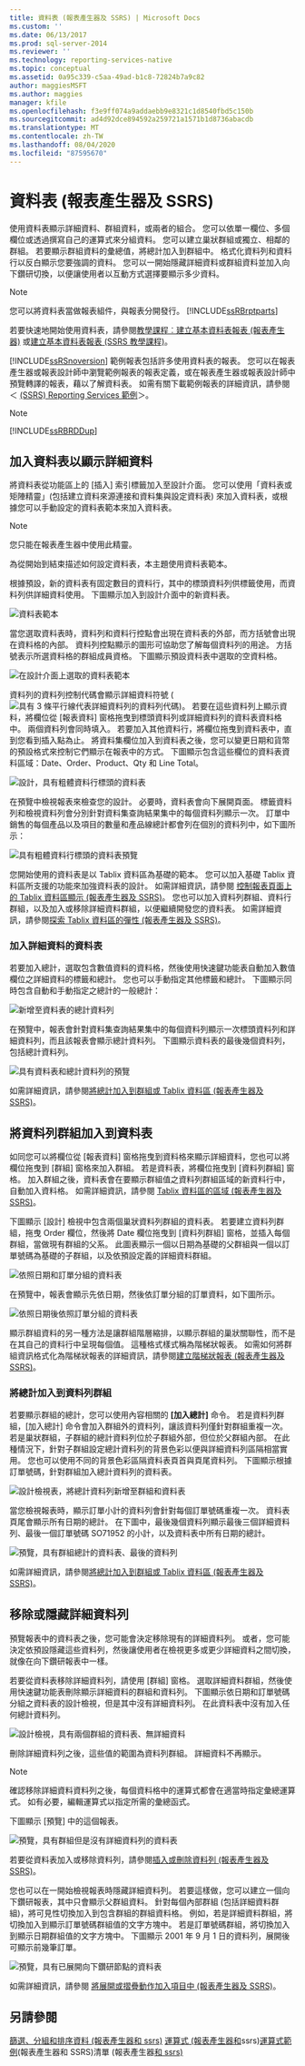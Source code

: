 ```yaml
---
title: 資料表 (報表產生器及 SSRS) | Microsoft Docs
ms.custom: ''
ms.date: 06/13/2017
ms.prod: sql-server-2014
ms.reviewer: ''
ms.technology: reporting-services-native
ms.topic: conceptual
ms.assetid: 0a95c339-c5aa-49ad-b1c8-72824b7a9c82
author: maggiesMSFT
ms.author: maggies
manager: kfile
ms.openlocfilehash: f3e9ff074a9addaebb9e8321c1d8540fbd5c150b
ms.sourcegitcommit: ad4d92dce894592a259721a1571b1d8736abacdb
ms.translationtype: MT
ms.contentlocale: zh-TW
ms.lasthandoff: 08/04/2020
ms.locfileid: "87595670"
---
```

# <a name="tables-report-builder--and-ssrs"></a>資料表 (報表產生器及 SSRS)
  使用資料表顯示詳細資料、群組資料，或兩者的組合。 您可以依單一欄位、多個欄位或透過撰寫自己的運算式來分組資料。 您可以建立巢狀群組或獨立、相鄰的群組。 若要顯示群組資料的彙總值，將總計加入到群組中。 格式化資料列和資料行以反白顯示您要強調的資料。 您可以一開始隱藏詳細資料或群組資料並加入向下鑽研切換，以便讓使用者以互動方式選擇要顯示多少資料。

> [!NOTE]
>  您可以將資料表當做報表組件，與報表分開發行。  [!INCLUDE[ssRBrptparts](../../includes/ssrbrptparts-md.md)]

 若要快速地開始使用資料表，請參閱[教學課程︰建立基本資料表報表 &#40;報表產生器&#41;](../tutorial-creating-a-basic-table-report-report-builder.md) 或[建立基本資料表報表 &#40;SSRS 教學課程&#41;](../create-a-basic-table-report-ssrs-tutorial.md)。

 [!INCLUDE[ssRSnoversion](../../includes/ssrsnoversion-md.md)] 範例報表包括許多使用資料表的報表。 您可以在報表產生器或報表設計師中瀏覽範例報表的報表定義，或在報表產生器或報表設計師中預覽轉譯的報表，藉以了解資料表。 如需有關下載範例報表的詳細資訊，請參閱＜ [(SSRS) Reporting Services 範例](https://go.microsoft.com/fwlink/?LinkID=198283)＞。

> [!NOTE]
>  [!INCLUDE[ssRBRDDup](../../includes/ssrbrddup-md.md)]

##  <a name="adding-a-table-to-display-detail-data"></a><a name="AddingTable"></a> 加入資料表以顯示詳細資料
 將資料表從功能區上的 [插入] 索引標籤加入至設計介面。 您可以使用「資料表或矩陣精靈」(包括建立資料來源連接和資料集與設定資料表) 來加入資料表，或根據您可以手動設定的資料表範本來加入資料表。

> [!NOTE]
>  您只能在報表產生器中使用此精靈。

 為從開始到結束描述如何設定資料表，本主題使用資料表範本。

 根據預設，新的資料表有固定數目的資料行，其中的標頭資料列供標籤使用，而資料列供詳細資料使用。 下圖顯示加入到設計介面中的新資料表。

 ![資料表範本](../media/rs-tabletemplatenew.gif "資料表範本")

 當您選取資料表時，資料列和資料行控點會出現在資料表的外部，而方括號會出現在資料格的內部。 資料列控點顯示的圖形可協助您了解每個資料列的用途。 方括號表示所選資料格的群組成員資格。 下圖顯示預設資料表中選取的空資料格。

 ![在設計介面上選取的資料表範本](../media/rs-tabletemplatenewselected.gif "在設計介面上選取的資料表範本")

 資料列的資料列控制代碼會顯示詳細資料符號 (![具有 3 條平行線代表詳細資料列的資料列代碼](../media/rs-icontablix-detailsrow.gif "具有 3 條平行線代表詳細資料列的資料列控制代碼"))。 若要在這些資料列上顯示資料，將欄位從 [報表資料] 窗格拖曳到標頭資料列或詳細資料列的資料表資料格中。 兩個資料列會同時填入。 若要加入其他資料行，將欄位拖曳到資料表中，直到您看到插入點為止。 將資料集欄位加入到資料表之後，您可以變更日期和貨幣的預設格式來控制它們顯示在報表中的方式。 下圖顯示包含這些欄位的資料表資料區域：Date、Order、Product、Qty 和 Line Total。

 ![設計，具有粗體資料行標頭的資料表](../media/rs-basictabledetailsformatteddesign.gif "設計，具有粗體資料行標頭的資料表")

 在預覽中檢視報表來檢查您的設計。 必要時，資料表會向下展開頁面。 標籤資料列和檢視資料列會分別針對資料集查詢結果集中的每個資料列顯示一次。 訂單中銷售的每個產品以及項目的數量和產品線總計都會列在個別的資料列中，如下圖所示：

 ![具有粗體資料行標頭的資料表預覽](../../tutorials/media/rs-basictabledetailsformattedpreview.gif "具有粗體資料行標頭的資料表預覽")

 您開始使用的資料表是以 Tablix 資料區為基礎的範本。 您可以加入基礎 Tablix 資料區所支援的功能來加強資料表的設計。 如需詳細資訊，請參閱 [控制報表頁面上的 Tablix 資料區顯示 &#40;報表產生器及 SSRS&#41;](controlling-the-tablix-data-region-display-on-a-report-page.md)。 您也可以加入資料列群組、資料行群組，以及加入或移除詳細資料群組，以便繼續開發您的資料表。 如需詳細資訊，請參閱[探索 Tablix 資料區的彈性 &#40;報表產生器及 SSRS&#41;](exploring-the-flexibility-of-a-tablix-data-region-report-builder-and-ssrs.md)。

### <a name="adding-totals-for-detail-data"></a>加入詳細資料的資料表
 若要加入總計，選取包含數值資料的資料格，然後使用快速鍵功能表自動加入數值欄位之詳細資料的標籤和總計。 您也可以手動指定其他標籤和總計。 下圖顯示同時包含自動和手動指定之總計的一般總計：

 ![新增至資料表的總計資料列](../media/rs-basictabledetailstotaldesign.gif "新增至資料表的總計資料列")

 在預覽中，報表會針對資料集查詢結果集中的每個資料列顯示一次標頭資料列和詳細資料列，而且該報表會顯示總計資料列。 下圖顯示資料表的最後幾個資料列，包括總計資料列。

 ![具有資料表和總計資料列的預覽](../media/rs-basictabledetailstotalpreview.gif "具有資料表和總計資料列的預覽")

 如需詳細資訊，請參閱[將總計加入到群組或 Tablix 資料區 &#40;報表產生器及 SSRS&#41;](add-a-total-to-a-group-or-tablix-data-region-report-builder-and-ssrs.md)。

##  <a name="adding-row-groups-to-a-table"></a><a name="AddingRowGroups"></a> 將資料列群組加入到資料表
 如同您可以將欄位從 [報表資料] 窗格拖曳到資料格來顯示詳細資料，您也可以將欄位拖曳到 [群組] 窗格來加入群組。 若是資料表，將欄位拖曳到 [資料列群組] 窗格。 加入群組之後，資料表會在要顯示群組值之資料列群組區域的新資料行中，自動加入資料格。 如需詳細資訊，請參閱 [Tablix 資料區的區域 &#40;報表產生器及 SSRS&#41;](tablix-data-region-areas-report-builder-and-ssrs.md)。

 下圖顯示 [設計] 檢視中包含兩個巢狀資料列群組的資料表。 若要建立資料列群組，拖曳 Order 欄位，然後將 Date 欄位拖曳到 [資料列群組] 窗格，並插入每個群組，當做現有群組的父系。 此圖表顯示一個以日期為基礎的父群組與一個以訂單號碼為基礎的子群組，以及依預設定義的詳細資料群組。

 ![依照日期和訂單分組的資料表](../media/rs-basictablegroupsdesign.gif "依照日期和訂單分組的資料表")

 在預覽中，報表會顯示先依日期，然後依訂單分組的訂單資料，如下圖所示。

 ![依照日期後依照訂單分組的資料表](../../tutorials/media/rs-basictablegroupspreview.gif "依照日期後依照訂單分組的資料表")

 顯示群組資料的另一種方法是讓群組階層縮排，以顯示群組的巢狀關聯性，而不是在其自己的資料行中呈現每個值。 這種格式樣式稱為階梯狀報表。 如需如何將群組資訊格式化為階梯狀報表的詳細資訊，請參閱[建立階梯狀報表 &#40;報表產生器及 SSRS&#41;](create-a-stepped-report-report-builder-and-ssrs.md)。

### <a name="adding-totals-to-row-groups"></a>將總計加入到資料列群組
 若要顯示群組的總計，您可以使用內容相關的 **[加入總計]** 命令。 若是資料列群組，[加入總計] 命令會加入群組外的資料列，讓該資料列僅針對群組重複一次。 若是巢狀群組，子群組的總計資料列位於子群組外部，但位於父群組內部。 在此種情況下，針對子群組設定總計資料列的背景色彩以便與詳細資料列區隔相當實用。 您也可以使用不同的背景色彩區隔資料表頁首與頁尾資料列。 下圖顯示根據訂單號碼，針對群組加入總計資料列的資料表。

 ![設計檢視表，將總計資料列新增至群組和資料表](../media/rs-basictablegroupstotalscolordesign.gif "設計檢視表，將總計資料列新增至群組和資料表")

 當您檢視報表時，顯示訂單小計的資料列會針對每個訂單號碼重複一次。 資料表頁尾會顯示所有日期的總計。 在下圖中，最後幾個資料列顯示最後三個詳細資料列、最後一個訂單號碼 SO71952 的小計，以及資料表中所有日期的總計。

 ![預覽，具有群組總計的資料表、最後的資料列](../media/rs-basictablegroupstotalscolorpreviewbottom.gif "預覽，具有群組總計的資料表、最後的資料列")

 如需詳細資訊，請參閱[將總計加入到群組或 Tablix 資料區 &#40;報表產生器及 SSRS&#41;](add-a-total-to-a-group-or-tablix-data-region-report-builder-and-ssrs.md)。

##  <a name="removing-or-hiding-detail-rows"></a><a name="RemovingHidingRows"></a> 移除或隱藏詳細資料列
 預覽報表中的資料表之後，您可能會決定移除現有的詳細資料列。 或者，您可能決定依預設隱藏這些資料列，然後讓使用者在檢視更多或更少詳細資料之間切換，就像在向下鑽研報表中一樣。

 若要從資料表移除詳細資料列，請使用 [群組] 窗格。 選取詳細資料群組，然後使用快速鍵功能表刪除顯示詳細資料的群組和資料列。 下圖顯示依日期和訂單號碼分組之資料表的設計檢視，但是其中沒有詳細資料列。 在此資料表中沒有加入任何總計資料列。

 ![設計檢視，具有兩個群組的資料表、無詳細資料](../media/rs-basictablegroupsdrilldownnodetailsdesign.gif "設計檢視，具有兩個群組的資料表、無詳細資料")

 刪除詳細資料列之後，這些值的範圍為資料列群組。 詳細資料不再顯示。

> [!NOTE]
>  確認移除詳細資料資料列之後，每個資料格中的運算式都會在適當時指定彙總運算式。 如有必要，編輯運算式以指定所需的彙總函式。

 下圖顯示 [預覽] 中的這個報表。

 ![預覽，具有群組但是沒有詳細資料列的資料表](../media/rs-basictablegroupsnodetailspreview.gif "預覽，具有群組但是沒有詳細資料列的資料表")

 若要從資料表加入或移除資料列，請參閱[插入或刪除資料列 &#40;報表產生器及 SSRS&#41;](insert-or-delete-a-row-report-builder-and-ssrs.md)。

 您也可以在一開始檢視報表時隱藏詳細資料列。 若要這樣做，您可以建立一個向下鑽研報表，其中只會顯示父群組資料。 針對每個內部群組 (包括詳細資料群組)，將可見性切換加入到包含群組的群組資料格。 例如，若是詳細資料群組，將切換加入到顯示訂單號碼群組值的文字方塊中。 若是訂單號碼群組，將切換加入到顯示日期群組值的文字方塊中。 下圖顯示 2001 年 9 月 1 日的資料列，展開後可顯示前幾筆訂單。

 ![預覽，具有已展開向下鑽研節點的資料表](../media/rs-basictablegroupsdrilldownpreview.gif "預覽，具有已展開向下鑽研節點的資料表")

 如需詳細資訊，請參閱 [將展開或摺疊動作加入項目中 &#40;報表產生器及 SSRS&#41;](add-an-expand-or-collapse-action-to-an-item-report-builder-and-ssrs.md)。

## <a name="see-also"></a>另請參閱
 [篩選、分組和排序資料 &#40;報表產生器和 ssrs&#41;](filter-group-and-sort-data-report-builder-and-ssrs.md) [運算式 &#40;報表產生器和](expressions-report-builder-and-ssrs.md)ssrs&#41;[運算式範例](expression-examples-report-builder-and-ssrs.md)&#40;報表產生器和 SSRS&#41;清單 &#40;報表產生器[和 ssrs&#41;](tables-matrices-and-lists-report-builder-and-ssrs.md)


